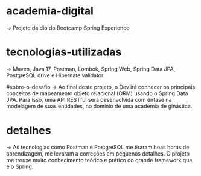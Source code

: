 # academia-digital
-> Projeto da dio do Bootcamp Spring Experience.

# tecnologias-utilizadas
-> Maven, Java 17, Postman, Lombok, Spring Web, Spring Data JPA, PostgreSQL drive e Hibernate validator.

#sobre-o-desafio
-> Ao final deste projeto, o Dev irá conhecer os principais conceitos de mapeamento objeto relacional (ORM) usando o Spring Data JPA. 
Para isso, uma API RESTful será desenvolvida com ênfase na modelagem de suas entidades, no domínio de uma academia de ginástica.

# detalhes
-> As tecnologias como Postman e PostgreSQL me tiraram boas horas de aprendizagem, me levaram a correções em pequenos detalhes. 
O projeto me trouxe muito conhecimento teórico e prático do grande framework que é o Spring.
